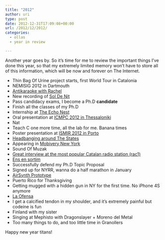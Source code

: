 ```yaml
---
title: "2012"
author: uri
type: post
date: 2012-12-31T17:09:08+00:00
url: /2012/12/2012/
categories:
  - ollas
  - year in review

---
```

Another year goes by. So it&#8217;s time for me to review the important things I&#8217;ve done this year, so that my extremely limited memory won&#8217;t have to store all of this information, which will be now and forever on The Internet.

  * Thin Bag Of Urine project starts, first World Tour in Catalonia
  * NEMISIG 2012 in Dartmouth
  * [Antikaraoke with Rachel][1]
  * New recording of [Sol De Nit][2]
  * Pass candidacy exams, I become a Ph.D **candidate**
  * Finish all the classes of my Ph.D
  * Internship at [The Echo Nest][3]
  * Oral presentation at [ICMPC 2012 in Thessaloniki][4]
  * Nat
  * Teach C one more time, all the lab for me. Banana times
  * Poster presentation at [ISMIR 2012 in Porto][5]
  * [Headbanging around The States][6]
  * Appearing in [Mobivery New York][7]
  * Sound Of Muzak
  * [Great interview at the most popular Catalan radio station (rac1)][8]
  * [Ens en sortim][9]
  * Successfully defend my Ph.D Topic Proposal
  * Signed up for NYRR, wanna do a half marathon in January
  * [AirSynth Prototype][10]
  * Puerto Rico for Thanksgiving
  * Getting mugged with a hidden gun in NY for the first time. No iPhone 4S anymore
  * [La Ofensa][11]
  * I get a calcified tendon in my shoulder, and it&#8217;s extremely painful but codeine is fun
  * Finland with my sister
  * Singing at Mephisto with Dragonslayer + Moreno del Metal
  * Too many things to do, and too little time in Granollers

Happy new year titans!

 [1]: /2012/01/antikaraoke-for-chirstmas/
 [2]: /2012/03/sol-de-nit-de-harlem/
 [3]: https://the.echonest.com/
 [4]: https://files.nyu.edu/onc202/public/publications/Nieto-ICMPC2012.pdf
 [5]: https://files.nyu.edu/onc202/public/publications/Nieto-ISMIR2012.pdf
 [6]: /2012/10/headbanging-around-the-states/
 [7]: /2012/10/showing-off-n/
 [8]: /2012/11/entrevista-a-rac1/
 [9]: /2012/11/ens-en-sortim-al-rac1stic/
 [10]: https://www.youtube.com/watch?v=st3OJ4IKsnA
 [11]: /2012/12/la-ofensa/
